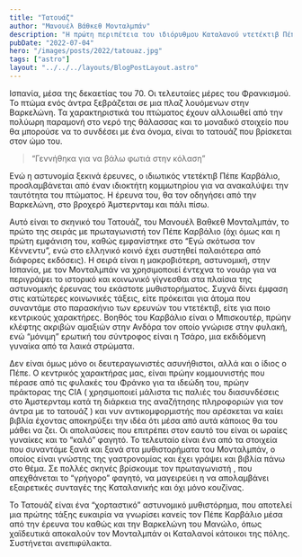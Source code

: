 ```yaml
---
title: "Τατουάζ"
author: "Μανουέλ Βάθκεθ Μονταλμπάν"
description: "Η πρώτη περιπέτεια του ιδιόρυθμου Καταλανού ντετέκτιβ Πέπε Καρβάλιο που θα ταξιδέψει τον αναγνώστη στην Βαρκελώνη αλλά και στο Άμαστερνατμ."
pubDate: "2022-07-04"
hero: "/images/posts/2022/tatouaz.jpg"
tags: ["astro"]
layout: "../../../layouts/BlogPostLayout.astro"
---
```


Ισπανία, μέσα της δεκαετίας του 70. Οι τελευταίες μέρες του Φρανκισμού. Το πτώμα ενός άντρα ξεβράζεται σε μια πλαζ λουόμενων στην Βαρκελώνη. Τα χαρακτηριστικά του πτώματος έχουν αλλοιωθεί από την πολύωρη παραμονή στο νερό της θάλασσας και το μοναδικό στοιχείο που θα μπορούσε να το συνδέσει με ένα όνομα, είναι το τατουάζ που βρίσκεται στον ώμο του. 

> “Γεννήθηκα για να βάλω φωτιά στην κόλαση” 

Ενώ η αστυνομία ξεκινά έρευνες, ο ιδιωτικός ντετέκτιβ Πέπε Καρβάλιο, προσλαμβάνεται από έναν ιδιοκτήτη κομμωτηρίου για να ανακαλύψει την ταυτότητα του πτώματος. Η έρευνα του, θα τον οδηγήσει από την Βαρκελώνη, στο βροχερό Άμστερνταμ και πάλι πίσω. 

Αυτό είναι το σκηνικό του Τατουάζ, του Μανουέλ Βαθκεθ Μονταλμπάν, το πρώτο της σειράς με πρωταγωνιστή  τον Πέπε Καρβάλιο (όχι όμως και η πρώτη εμφάνιση του, καθώς εμφανίστηκε στο “Εγώ σκότωσα τον Κέννεντυ”, ενώ στο ελληνικό κοινό έχει συστηθεί παλαιότερα από διάφορες εκδόσεις). Η σειρά είναι η μακροβιότερη, αστυνομική, στην Ισπανία, με τον Μονταλμπάν να χρησιμοποιεί έντεχνα το νουάρ για να περιγράψει το ιστορικό και κοινωνικό γίγνεσθαι στα πλαίσια της αστυνομικής έρευνας του εκάστοτε μυθιστορήματος. Συχνά δίνει έμφαση στις κατώτερες κοινωνικές τάξεις, είτε πρόκειται για άτομα που συναντάμε στο παρασκήνιο των ερευνών του ντετέκτιβ, είτε για ποιο κεντρικούς χαρακτήρες. Βοηθός του Καρβάλιο είναι ο Μπισκουτέρ, πρώην κλέφτης ακριβών αμαξιών στην Ανδόρα τον οποίο γνώρισε στην φυλακή, ενώ “μόνιμη” ερωτική του σύντροφος είναι η Τσάρο, μια εκδιδόμενη γυναίκα από τα λαικά στρώματα. 

Δεν είναι όμως μόνο οι δευτεραγωνιστές ασυνήθιστοι, αλλά και ο ίδιος ο Πέπε. Ο κεντρικός χαρακτήρας μας, είναι πρώην κομμουνιστής που πέρασε από τις φυλακές του Φράνκο για τα ιδεώδη του, πρώην πράκτορας της CIA ( χρησιμοποιεί μάλιστα τις παλιές του διασυνδέσεις στο Άμστερνταμ κατά τη διάρκεια της αναζήτησης πληροφοριών για τον άντρα με το τατουάζ ) και νυν αντικομφορμιστής που αρέσκεται να καίει βιβλία έχοντας αποκηρύξει την ιδέα ότι μέσα από αυτά κάποιος θα του μάθει να ζει. Οι απολαύσεις που επιτρέπει στον εαυτό του είναι οι ωραίες γυναίκες και το “καλό” φαγητό. Το τελευταίο είναι ένα από τα στοιχεία που συναντάμε ξανά και ξανά στα μυθιστορήματα του Μονταλμπάν, ο οποίος είναι γνώστης της γαστρονομίας και έχει γράψει και βιβλία πάνω στο θέμα. Σε πολλές σκηνές βρίσκουμε τον πρωταγωνιστή , που απεχθάνεται το “γρήγορο” φαγητό, να μαγειρεύει η να απολαμβάνει εξαιρετικές συνταγές της Καταλανικής και όχι μόνο κουζίνας.

Το Τατουάζ είναι ένα “χορταστικό” αστυνομικό μυθιστόρημα, που αποτελεί μια πρώτης τάξης ευκαιρία να γνωρίσει κανείς τον Πέπε Καρβάλιο μέσα από την έρευνα του καθώς και την Βαρκελώνη του Μανώλο, όπως χαϊδευτικά αποκαλούν τον Μονταλμπάν οι Καταλανοί κάτοικοι της πόλης. Συστήνεται ανεπιφύλακτα. 